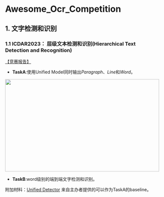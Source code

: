 # Awesome_Ocr_Competition

## 1. 文字检测和识别
### 1.1 ICDAR2023： 层级文本检测和识别(Hierarchical Text Detection and Recognition)

[【竞赛报告】](https://arxiv.org/abs/2305.09750)
* **TaskA**:使用Unified Model同时输出*Paragraph*、*Line*和*Word*。
<img src=https://github.com/johnson-magic/Awesome_Ocr_Competition/assets/19408186/2cf46d22-c9e9-4107-a939-b3cc6dc37707 height="300" width="500">

* **TaskB**:word级别的端到端文字检测和识别。

附加材料：[Unified Detector](https://arxiv.org/pdf/2203.15143.pdf) 来自主办者提供的可以作为TaskA的baseline。

  
